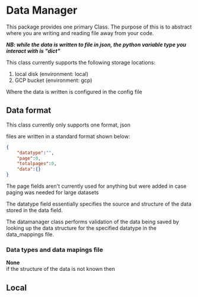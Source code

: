 # Data Manager

This package provides one primary Class. The purpose of this is to abstract where you are writing and reading file away from your code.

***NB: while the data is written to file in json, the python variable type you interact with is "dict"***

This class currently supports the following storage locations:

1. local disk (environment: local)
2. GCP bucket (environment: gcp)

Where the data is written is configured in the config file


## Data format

This class currently only supports one format, json

files are written in a standard format shown below:

```json
{
    "datatype":"",
    "page":0,
    "totalpages":0,
    "data":{}
}
```

The page fields aren't currently used for anything but were added in case paging was needed for large datasets

The datatype field essentially specifies the source and structure of the data stored in the data field.

The datamanager class performs validation of the data being saved by looking up the data structure for the specified datatype in the data_mappings file.

### Data types and data mapings file

**None**  
if the structure of the data is not known then 



## Local 

